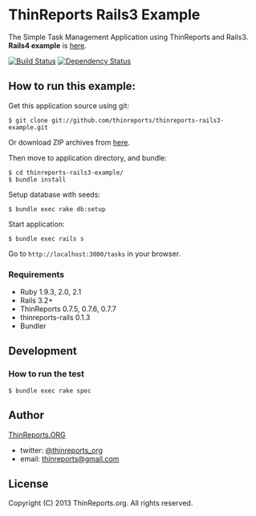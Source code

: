 # ThinReports Rails3 Example

The Simple Task Management Application using ThinReports and Rails3. 
**Rails4 example** is [here](https://github.com/thinreports/thinreports-rails4-example).

[![Build Status](http://img.shields.io/travis/thinreports/thinreports-rails3-example.svg?style=flat)](https://travis-ci.org/thinreports/thinreports-rails3-example)
[![Dependency Status](http://img.shields.io/gemnasium/thinreports/thinreports-rails3-example.svg?style=flat)](https://gemnasium.com/thinreports/thinreports-rails3-example)

## How to run this example:

Get this application source using git:

    $ git clone git://github.com/thinreports/thinreports-rails3-example.git

Or download ZIP archives from [here](https://github.com/thinreports/thinreports-rails3-example/archive/master.zip).

Then move to application directory, and bundle:

    $ cd thinreports-rails3-example/
    $ bundle install

Setup database with seeds:

    $ bundle exec rake db:setup

Start application:

    $ bundle exec rails s

Go to `http://localhost:3000/tasks` in your browser.

### Requirements

* Ruby 1.9.3, 2.0, 2.1
* Rails 3.2+
* ThinReports 0.7.5, 0.7.6, 0.7.7
* thinreports-rails 0.1.3
* Bundler

## Development

### How to run the test

    $ bundle exec rake spec

## Author

[ThinReports.ORG](http://www.thinreports.org)

* twitter: [@thinreports_org](https://twitter.com/thinreports_org)
* email: [thinreports@gmail.com](mailto:thinreports@gmail.com)

## License

Copyright (C) 2013 ThinReports.org. All rights reserved.
